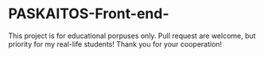 # PASKAITOS-Front-end-
This project is for educational porpuses only. Pull request are welcome, but priority for my real-life students! Thank you for your cooperation!
